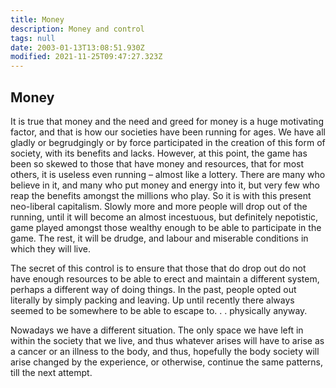 ```yaml
---
title: Money
description: Money and control
tags: null
date: 2003-01-13T13:08:51.930Z
modified: 2021-11-25T09:47:27.323Z
---
```


## Money

It is true that money and the need and greed for money is a huge motivating factor, and that is how our societies have been running for ages. We have all gladly or begrudgingly or by force participated in the creation of this form of society, with its benefits and lacks. However, at this point, the game has been so skewed to those that have money and resources, that for most others, it is useless even running – almost like a lottery. There are many who believe in it, and many who put money and energy into it, but very few who reap the benefits amongst the millions who play. So it is with this present neo-liberal capitalism. Slowly more and more people will drop out of the running, until it will become an almost incestuous, but definitely nepotistic, game played amongst those wealthy enough to be able to participate in the game. The rest, it will be drudge, and labour and miserable conditions in which they will live.

The secret of this control is to ensure that those that do drop out do not have enough resources to be able to erect and maintain a different system, perhaps a different way of doing things. In the past, people opted out literally by simply packing and leaving. Up until recently there always seemed to be somewhere to be able to escape to. . . physically anyway.

Nowadays we have a different situation. The only space we have left in within the society that we live, and thus whatever arises will have to arise as a cancer or an illness to the body, and thus, hopefully the body society will arise changed by the experience, or otherwise, continue the same patterns, till the next attempt.

